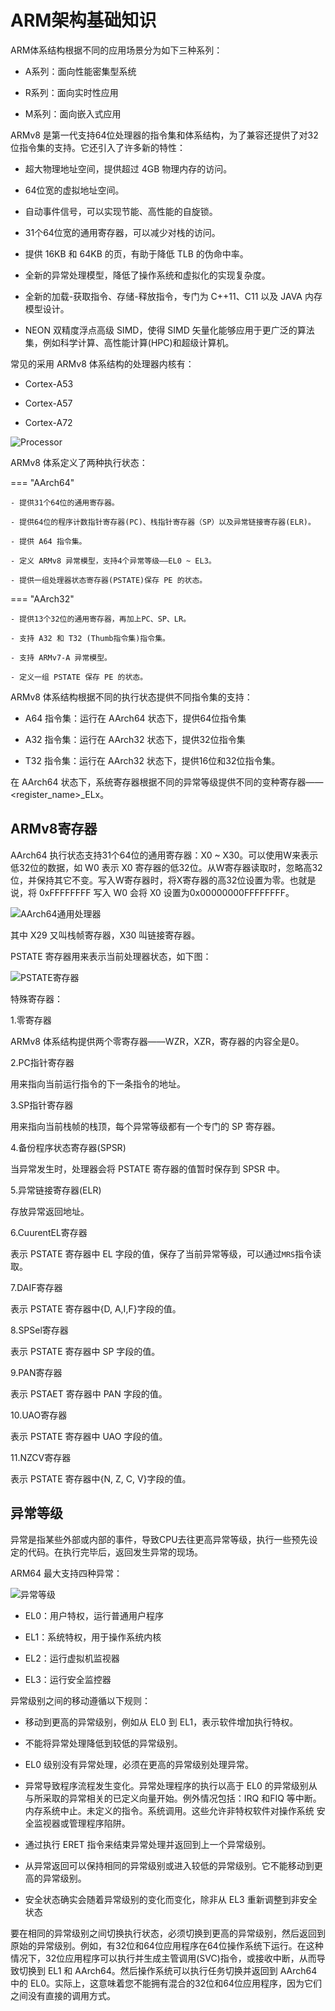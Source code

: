 # ARM架构基础知识

ARM体系结构根据不同的应用场景分为如下三种系列：

- A系列：面向性能密集型系统

- R系列：面向实时性应用

- M系列：面向嵌入式应用

ARMv8 是第一代支持64位处理器的指令集和体系结构，为了兼容还提供了对32位指令集的支持。它还引入了许多新的特性：

- 超大物理地址空间，提供超过 4GB 物理内存的访问。

- 64位宽的虚拟地址空间。

- 自动事件信号，可以实现节能、高性能的自旋锁。

- 31个64位宽的通用寄存器，可以减少对栈的访问。

- 提供 16KB 和 64KB 的页，有助于降低 TLB 的伪命中率。

- 全新的异常处理模型，降低了操作系统和虚拟化的实现复杂度。

- 全新的加载-获取指令、存储-释放指令，专门为 C++11、C11 以及 JAVA 内存模型设计。

- NEON 双精度浮点高级 SIMD，使得 SIMD 矢量化能够应用于更广泛的算法集，例如科学计算、高性能计算(HPC)和超级计算机。

常见的采用 ARMv8 体系结构的处理器内核有：

- Cortex-A53

- Cortex-A57

- Cortex-A72

![Processor](../images/arm/processor.png)

ARMv8 体系定义了两种执行状态：

=== "AArch64"

    - 提供31个64位的通用寄存器。

    - 提供64位的程序计数指针寄存器(PC)、栈指针寄存器（SP）以及异常链接寄存器(ELR)。
    
    - 提供 A64 指令集。

    - 定义 ARMv8 异常模型，支持4个异常等级——EL0 ~ EL3。
    
    - 提供一组处理器状态寄存器(PSTATE)保存 PE 的状态。

=== "AArch32"

    - 提供13个32位的通用寄存器，再加上PC、SP、LR。
    
    - 支持 A32 和 T32 (Thumb指令集)指令集。

    - 支持 ARMv7-A 异常模型。

    - 定义一组 PSTATE 保存 PE 的状态。

ARMv8 体系结构根据不同的执行状态提供不同指令集的支持：

- A64 指令集：运行在 AArch64 状态下，提供64位指令集

- A32 指令集：运行在 AArch32 状态下，提供32位指令集

- T32 指令集：运行在 AArch32 状态下，提供16位和32位指令集。

在 AArch64 状态下，系统寄存器根据不同的异常等级提供不同的变种寄存器——<register_name\>_ELx。

## ARMv8寄存器

AArch64 执行状态支持31个64位的通用寄存器：X0 ~ X30。可以使用W来表示低32位的数据，如 W0 表示 X0 寄存器的低32位。从W寄存器读取时，忽略高32位，并保持其它不变。写入W寄存器时，将X寄存器的高32位设置为零。也就是说，将 0xFFFFFFFF 写入 W0 会将 X0 设置为0x00000000FFFFFFFF。

![AArch64通用处理器](../images/arm/gp_registers.webp)

其中 X29 又叫栈帧寄存器，X30 叫链接寄存器。

PSTATE 寄存器用来表示当前处理器状态，如下图：

![PSTATE寄存器](../images/arm/pstate.webp)

特殊寄存器：

1.零寄存器

ARMv8 体系结构提供两个零寄存器——WZR，XZR，寄存器的内容全是0。

2.PC指针寄存器

用来指向当前运行指令的下一条指令的地址。

3.SP指针寄存器

用来指向当前栈帧的栈顶，每个异常等级都有一个专门的 SP 寄存器。

4.备份程序状态寄存器(SPSR)

当异常发生时，处理器会将 PSTATE 寄存器的值暂时保存到 SPSR 中。

5.异常链接寄存器(ELR)

存放异常返回地址。

6.CuurentEL寄存器

表示 PSTATE 寄存器中 EL 字段的值，保存了当前异常等级，可以通过`MRS`指令读取。

7.DAIF寄存器

表示 PSTATE 寄存器中{D, A,I,F}字段的值。

8.SPSel寄存器

表示 PSTATE 寄存器中 SP 字段的值。

9.PAN寄存器

表示 PSTAET 寄存器中 PAN 字段的值。

10.UAO寄存器

表示 PSTATE 寄存器中 UAO 字段的值。

11.NZCV寄存器

表示 PSTATE 寄存器中{N, Z, C, V}字段的值。

## 异常等级

异常是指某些外部或内部的事件，导致CPU去往更高异常等级，执行一些预先设定的代码。在执行完毕后，返回发生异常的现场。

ARM64 最大支持四种异常：

![异常等级](../images/arm/exception_level.webp)

- EL0：用户特权，运行普通用户程序

- EL1：系统特权，用于操作系统内核

- EL2：运行虚拟机监视器
  
- EL3：运行安全监控器

异常级别之间的移动遵循以下规则：

- 移动到更高的异常级别，例如从 EL0 到 EL1，表示软件增加执行特权。

- 不能将异常处理降低到较低的异常级别。

- EL0 级别没有异常处理，必须在更高的异常级别处理异常。

- 异常导致程序流程发生变化。异常处理程序的执行以高于 EL0 的异常级别从与所采取的异常相关的已定义向量开始。例外情况包括：IRQ 和FIQ 等中断。内存系统中止。未定义的指令。系统调用。这些允许非特权软件对操作系统 安全监视器或管理程序陷阱。

- 通过执行 ERET 指令来结束异常处理并返回到上一个异常级别。

- 从异常返回可以保持相同的异常级别或进入较低的异常级别。它不能移动到更高的异常级别。

- 安全状态确实会随着异常级别的变化而变化，除非从 EL3 重新调整到非安全状态

要在相同的异常级别之间切换执行状态，必须切换到更高的异常级别，然后返回到原始的异常级别。例如，有32位和64位应用程序在64位操作系统下运行。在这种情况下，32位应用程序可以执行并生成主管调用(SVC)指令，或接收中断，从而导致切换到 EL1 和 AArch64。然后操作系统可以执行任务切换并返回到 AArch64 中的 EL0。实际上，这意味着您不能拥有混合的32位和64位应用程序，因为它们之间没有直接的调用方式。
